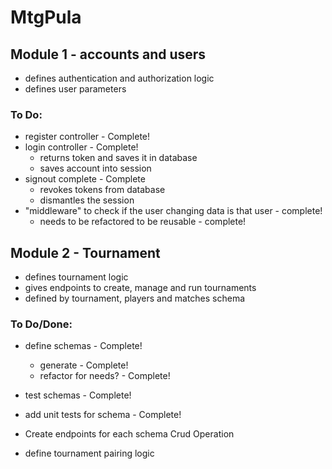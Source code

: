 # MtgPula #

 ## Module 1  - accounts and users
* defines authentication and authorization logic
* defines user parameters
### To Do: 
* register controller - Complete!
* login controller - Complete!
  * returns token and saves it in database
  * saves account into session
* signout complete - Complete
  * revokes tokens from database
  * dismantles the session
* "middleware" to check if the user changing data is that user - complete!
  * needs to be refactored to be reusable - complete!


## Module 2 - Tournament
* defines tournament logic 
* gives endpoints to create, manage and run tournaments
* defined by tournament, players and matches schema

### To Do/Done:

* define schemas - Complete!
   * generate - Complete!
   * refactor for needs? - Complete!
   
* test schemas  - Complete!
 * add unit tests for schema - Complete!

* Create endpoints for each schema Crud Operation
 
* define tournament pairing logic 

